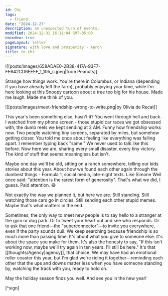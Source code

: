 ```yaml
---
id: Chi
tags:
  - friend
date: "2024-12-27"
description: an unexpected turn of events.
modified: 2024-12-31 16:11:04 GMT-05:00
noindex: true
pageLayout: letter
signature: with love and prosperity - Aaron
title: to chi
---
```


![[posts/images/658ADAE0-2B38-417A-93F7-FE642CD6EEEF_1_105_c.jpeg|from Peanuts]]

Strange how things work. You're there in Columbus, or Indiana (depending if you have already left the farm), probably enjoying your time, while I'm here looking at this Snoopy cartoon about a tree too big for his house. Made me laugh. Made me think of you.

![[posts/images/meet-friendship-wrong-to-write.png|by Olivia de Recat]]

This year's been something else, hasn't it? You went through hell and back. I watched from my phone screen - those stupid car races we got obsessed with, the dumb reels we kept sending at 2 AM.
Funny how friendship works now. Two people watching tiny screens, separated by miles, but somehow getting closer.
You told me once about feeling like everything was falling apart.
I remember typing back "same." We never used to talk like this before. Now here we are, sharing
every small disaster, every tiny victory. The kind of stuff that seems meaningless but isn't.

Maybe one day we'll be old, sitting on a ranch somewhere, telling our kids stories about this year. About how we found each other again through the dumbest things - Formula 1, social media, late-night texts.
Like Simone Weil once said: "attention is the rarest form of generosity". That's what we did, I guess. Paid attention. :smile:

Not exactly the way we planned it, but here we are. Still standing. Still watching those cars go in circles. Still sending each other stupid memes. Maybe that's what matters in the end.

Sometimes, the only way to meet new people is to say hello to a stranger at the gym or dog park. Or to tweet your heart out and see who responds.
Or to ask that one friend—the "superconnector"—to invite you everywhere, even if the party sounds dull. We keep searching because friendship is so much more than passing time.
It's about what you give to someone else. It's about the space you make for them. It's also the honesty to say, "If this isn't working now, maybe we'll try again in ten years. I'll still be here."
It's that [[thoughts/Agency|agency]], that choice. We may have had an emotional roller coaster this year, but I'm glad we're riding it together—reminding each other that the ups and downs matter
less when you have someone standing by, watching the track with you, ready to hold on.

May the holiday season finds you well. And see you in the new year!

[^sign]
